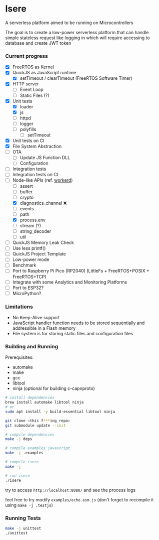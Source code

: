 # Isere

A serverless platform aimed to be running on Microcontrollers

The goal is to create a low-power serverless platform that can handle simple stateless request like logging in which will require accessing to database and create JWT token

### Current progress

- [x] FreeRTOS as Kernel
- [x] QuickJS as JavaScript runtime
  - [x] setTimeout / clearTimeout (FreeRTOS Software Timer)
- [x] HTTP server
  - [ ] Event Loop
  - [ ] Static Files (?)
- [x] Unit tests
  - [x] loader
  - [x] js
  - [ ] httpd
  - [ ] logger
  - [ ] polyfills
    - [ ] setTimeout
- [x] Unit tests on CI
- [x] File System Abstraction
- [ ] OTA
  - [ ] Update JS Function DLL
  - [ ] Configuration
- [ ] Integration tests
- [ ] Integration tests on CI
- [ ] Node-like APIs (ref. [workerd](https://github.com/cloudflare/workerd/tree/main/src/node))
  - [ ] assert
  - [ ] buffer
  - [ ] crypto
  - [x] diagnostics_channel ❌
  - [ ] events
  - [ ] path
  - [x] process.env
  - [ ] stream (?)
  - [ ] string_decoder
  - [ ] util
- [ ] QuickJS Memory Leak Check
- [ ] Use less printf()
- [ ] QuickJS Project Template
- [ ] Low-power mode
- [ ] Benchmark
- [ ] Port to Raspberry Pi Pico (RP2040) (LittleFs + FreeRTOS+POSIX + FreeRTOS+TCP)
- [ ] Integrate with some Analytics and Monitoring Platforms
- [ ] Port to ESP32?
- [ ] MicroPython?

### Limitations

- No Keep-Alive support
- JavaScript handler function needs to be stored sequentially and addressible in a Flash memory
- File system is for storing static files and configuration files

### Building and Running

Prerequisites:
- automake
- make
- gcc
- libtool
- ninja (optional for building c-capnproto)

```sh
# install dependencies
brew install automake libtool ninja
# or
sudo apt install -y build-essential libtool ninja

git clone <this f***ing repo>
git submodule update --init

# compile dependencies
make -j deps

# compile examples javascript
make -j .examples

# compile isere
make -j

# run isere
./isere
```

try to access `http://localhost:8080/` and see the process logs  
  
feel free to try modify `examples/echo.esm.js` (don't forget to recompile it using `make -j .testjs`)

### Running Tests

```sh
make -j unittest
./unittest
```
